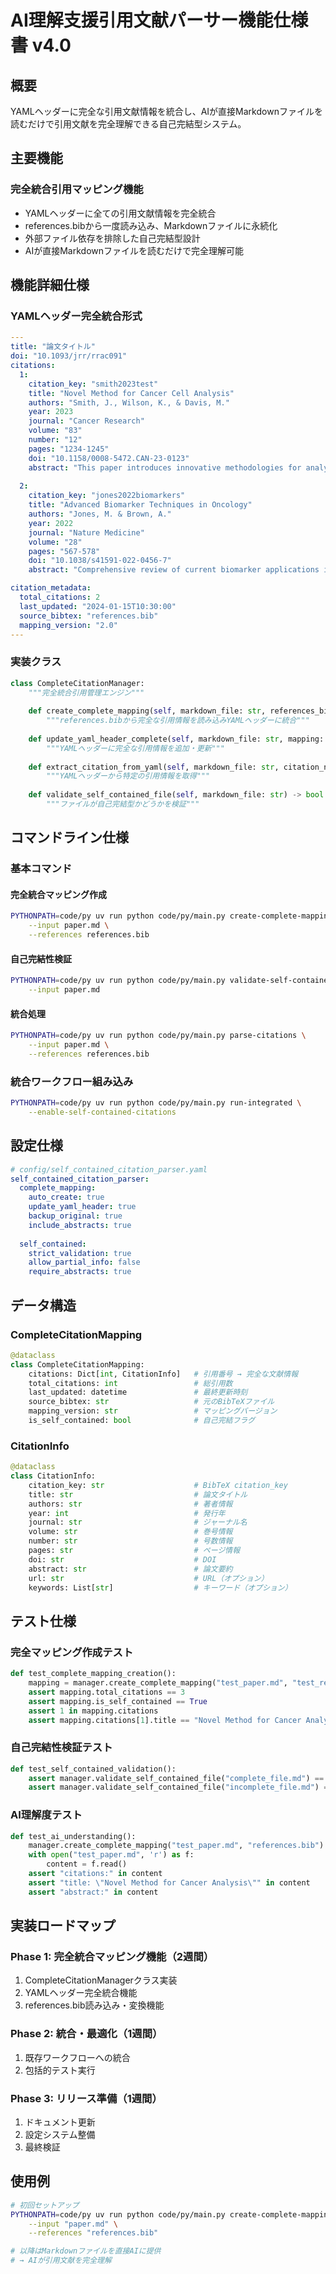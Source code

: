 # AI理解支援引用文献パーサー機能仕様書 v4.0

## 概要
YAMLヘッダーに完全な引用文献情報を統合し、AIが直接Markdownファイルを読むだけで引用文献を完全理解できる自己完結型システム。

## 主要機能

### 完全統合引用マッピング機能
- YAMLヘッダーに全ての引用文献情報を完全統合
- references.bibから一度読み込み、Markdownファイルに永続化
- 外部ファイル依存を排除した自己完結型設計
- AIが直接Markdownファイルを読むだけで完全理解可能

## 機能詳細仕様

### YAMLヘッダー完全統合形式
```yaml
---
title: "論文タイトル"
doi: "10.1093/jrr/rrac091"
citations:
  1:
    citation_key: "smith2023test"
    title: "Novel Method for Cancer Cell Analysis"
    authors: "Smith, J., Wilson, K., & Davis, M."
    year: 2023
    journal: "Cancer Research"
    volume: "83"
    number: "12"
    pages: "1234-1245"
    doi: "10.1158/0008-5472.CAN-23-0123"
    abstract: "This paper introduces innovative methodologies for analyzing cancer cell behavior using advanced computational techniques."
    
  2:
    citation_key: "jones2022biomarkers"
    title: "Advanced Biomarker Techniques in Oncology"
    authors: "Jones, M. & Brown, A."
    year: 2022
    journal: "Nature Medicine"
    volume: "28"
    pages: "567-578"
    doi: "10.1038/s41591-022-0456-7"
    abstract: "Comprehensive review of current biomarker applications in cancer diagnosis and treatment monitoring."

citation_metadata:
  total_citations: 2
  last_updated: "2024-01-15T10:30:00"
  source_bibtex: "references.bib"
  mapping_version: "2.0"
---
```

### 実装クラス
```python
class CompleteCitationManager:
    """完全統合引用管理エンジン"""
    
    def create_complete_mapping(self, markdown_file: str, references_bib: str) -> CompleteCitationMapping:
        """references.bibから完全な引用情報を読み込みYAMLヘッダーに統合"""
        
    def update_yaml_header_complete(self, markdown_file: str, mapping: CompleteCitationMapping) -> bool:
        """YAMLヘッダーに完全な引用情報を追加・更新"""
        
    def extract_citation_from_yaml(self, markdown_file: str, citation_number: int) -> CitationInfo:
        """YAMLヘッダーから特定の引用情報を取得"""
        
    def validate_self_contained_file(self, markdown_file: str) -> bool:
        """ファイルが自己完結型かどうかを検証"""
```

## コマンドライン仕様

### 基本コマンド

#### 完全統合マッピング作成
```bash
PYTHONPATH=code/py uv run python code/py/main.py create-complete-mapping \
    --input paper.md \
    --references references.bib
```

#### 自己完結性検証
```bash
PYTHONPATH=code/py uv run python code/py/main.py validate-self-contained \
    --input paper.md
```

#### 統合処理
```bash
PYTHONPATH=code/py uv run python code/py/main.py parse-citations \
    --input paper.md \
    --references references.bib
```

### 統合ワークフロー組み込み
```bash
PYTHONPATH=code/py uv run python code/py/main.py run-integrated \
    --enable-self-contained-citations
```

## 設定仕様

```yaml
# config/self_contained_citation_parser.yaml
self_contained_citation_parser:
  complete_mapping:
    auto_create: true
    update_yaml_header: true
    backup_original: true
    include_abstracts: true
    
  self_contained:
    strict_validation: true
    allow_partial_info: false
    require_abstracts: true
```

## データ構造

### CompleteCitationMapping
```python
@dataclass
class CompleteCitationMapping:
    citations: Dict[int, CitationInfo]   # 引用番号 → 完全な文献情報
    total_citations: int                 # 総引用数
    last_updated: datetime               # 最終更新時刻
    source_bibtex: str                   # 元のBibTeXファイル
    mapping_version: str                 # マッピングバージョン
    is_self_contained: bool              # 自己完結フラグ
```

### CitationInfo
```python
@dataclass  
class CitationInfo:
    citation_key: str                    # BibTeX citation_key
    title: str                           # 論文タイトル
    authors: str                         # 著者情報
    year: int                            # 発行年
    journal: str                         # ジャーナル名
    volume: str                          # 巻号情報
    number: str                          # 号数情報
    pages: str                           # ページ情報
    doi: str                             # DOI
    abstract: str                        # 論文要約
    url: str                             # URL（オプション）
    keywords: List[str]                  # キーワード（オプション）
```

## テスト仕様

### 完全マッピング作成テスト
```python
def test_complete_mapping_creation():
    mapping = manager.create_complete_mapping("test_paper.md", "test_references.bib")
    assert mapping.total_citations == 3
    assert mapping.is_self_contained == True
    assert 1 in mapping.citations
    assert mapping.citations[1].title == "Novel Method for Cancer Analysis"
```

### 自己完結性検証テスト
```python
def test_self_contained_validation():
    assert manager.validate_self_contained_file("complete_file.md") == True
    assert manager.validate_self_contained_file("incomplete_file.md") == False
```

### AI理解度テスト
```python
def test_ai_understanding():
    manager.create_complete_mapping("test_paper.md", "references.bib")
    with open("test_paper.md", 'r') as f:
        content = f.read()
    assert "citations:" in content
    assert "title: \"Novel Method for Cancer Analysis\"" in content
    assert "abstract:" in content
```

## 実装ロードマップ

### Phase 1: 完全統合マッピング機能（2週間）
1. CompleteCitationManagerクラス実装
2. YAMLヘッダー完全統合機能
3. references.bib読み込み・変換機能

### Phase 2: 統合・最適化（1週間）
1. 既存ワークフローへの統合
2. 包括的テスト実行

### Phase 3: リリース準備（1週間）
1. ドキュメント更新
2. 設定システム整備
3. 最終検証

## 使用例

```bash
# 初回セットアップ
PYTHONPATH=code/py uv run python code/py/main.py create-complete-mapping \
    --input "paper.md" \
    --references "references.bib"

# 以降はMarkdownファイルを直接AIに提供
# → AIが引用文献を完全理解
```